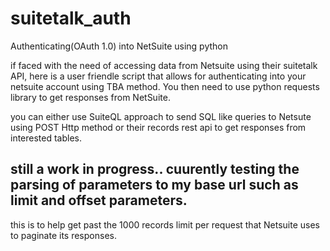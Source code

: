 # suitetalk_auth
Authenticating(OAuth 1.0) into NetSuite using python


if faced with the need of accessing data from Netsuite using their suitetalk API, here is a user friendle script that allows for authenticating
into your netsuite account using TBA method. You then need to use python requests library to get responses from NetSuite. 

you can either use SuiteQL approach to send SQL like queries to Netsute using POST Http method or their records rest api to get responses from interested tables.


## still a work in progress.. cuurently testing the parsing of parameters to my base url such as limit and offset parameters. 
this is to help get past the 1000 records limit per request that Netsuite uses to paginate its responses. 